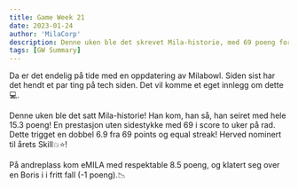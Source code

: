 ```yaml
---
title: Game Week 21
date: 2023-01-24
author: 'MilaCorp'
description: Denne uken ble det skrevet Mila-historie, med 69 poeng for andre uke på rad!
tags: [GW Summary]
---
```


Da er det endelig på tide med en oppdatering av Milabowl. Siden sist har det
hendt et par ting på tech siden. Det vil komme et eget innlegg om dette💻.

Denne uken ble det satt Mila-historie! Han kom, han så, han seiret med hele
15.3 poeng! En prestasjon uten sidestykke med 69 i score to uker på rad.
Dette trigget en dobbel 6.9 fra 69 points og equal streak! Herved nominert
til årets Skill💥⭐!

På andreplass kom eMILA med respektable 8.5 poeng, og klatert seg over en
Boris i i fritt fall (-1 poeng).📉
